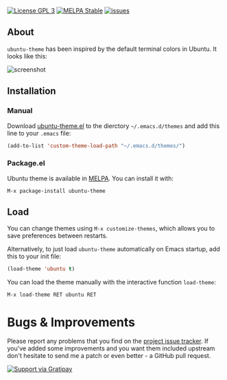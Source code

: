 [![License GPL 3](http://img.shields.io/badge/license-GPL3-red.svg)](http://www.gnu.org/licenses/gpl-3.0.txt)
[![MELPA Stable](http://stable.melpa.org/packages/ubuntu-theme-badge.svg)](http://stable.melpa.org/#/ubuntu-theme)
[![issues](http://img.shields.io/github/issues/rocher/ubuntu-theme.svg)](https://github.com/rocher/ubuntu-theme/issues)

## About ##

`ubuntu-theme` has been inspired by the default terminal colors in Ubuntu.
It looks like this:

![screenshot](https://raw.githubusercontent.com/rocher/ubuntu-theme/master/screenshot.png)


## Installation ##

### Manual ###

Download
[ubuntu-theme.el](https://raw.githubusercontent.com/rocher/ubuntu-theme/master/ubuntu-theme.el)
to the dierctory `~/.emacs.d/themes` and add this line to your `.emacs` file:

```lisp
(add-to-list 'custom-theme-load-path "~/.emacs.d/themes/")
```

### Package.el ###

Ubuntu theme is available in [MELPA](http://melpa.org). You can install it
with:

`M-x package-install ubuntu-theme`

## Load ##

You can change themes using `M-x customize-themes`, which allows you
to save preferences between restarts.

Alternatively, to just load `ubuntu-theme` automatically on Emacs startup, add this to your init
file:

```lisp
(load-theme 'ubuntu t)
```

You can load the theme manually with the interactive function `load-theme`:

`M-x load-theme RET ubuntu RET`


# Bugs & Improvements #

Please report any problems that you find on the
[project issue tracker](https://github.com/rocher/ubuntu-theme/issues). If
you've added some improvements and you want them included upstream don't
hesitate to send me a patch or even better - a GitHub pull
request.


[![Support via Gratipay](https://cdn.rawgit.com/gratipay/gratipay-badge/2.3.0/dist/gratipay.png)](https://gratipay.com/rocher/)
